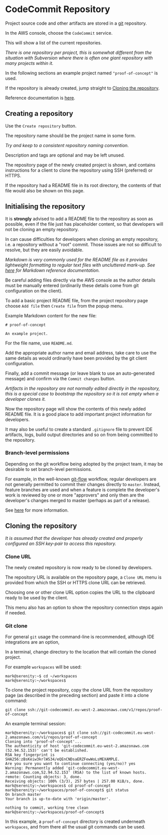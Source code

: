 # CodeCommit Repository

Project source code and other artifacts are stored in a [git](https://git-scm.com) repository.

In the AWS console, choose the `CodeCommit` service.

This will show a list of the current repositories.

_There is one repository per project, this is somewhat different from the situation with Subversion where there is often one giant repository with many projects within it._

In the following sections an example project named `"proof-of-concept"` is used.

If the repository is already created, jump straight to [Cloning the repository](#cloning-the-repository).

Reference documentation is [here](https://docs.aws.amazon.com/codecommit/latest/userguide/welcome.html).

## Creating a repository

Use the `Create repository` button.

The repository name should be the project name in some form.

_Try and keep to a consistent repository naming convention._

Description and tags are optional and may be left unused.

The repository page of the newly created project is shown, and contains instructions for a client to clone the repository using SSH (preferred) or HTTPS.

If the repository had a README file in its root directory, the contents of that file would also be shown on this page.

## Initialising the repository

It is **strongly** advised to add a README file to the repository as soon as possible, even if the file just has placeholder content, so that developers will not be cloning an empty repository.

In can cause difficulties for developers when cloning an empty repository, i.e. a repository without a "root" commit. Those issues are not so difficult to resolve, but they are easily avoidable.

_Markdown is very commonly used for the README file as it provides lightweight formatting to regular text files with uncluttered mark-up. See [here](https://commonmark.org) for Markdown reference documentation._

Be careful adding files directly via the AWS console as the author details must be manually entered (ordinarily these details come from git configuration on the client).

To add a basic project README file, from the project repository page choose `Add file` then `Create file` from the popup menu.

Example Markdown content for the new file:

```
# proof-of-concept

An example project.
```

For the file name, use `README.md`.

Add the appropriate author name and email address, take care to use the same details as would ordinarily have been provided by the git client configuration.

Finally, add a commit message (or leave blank to use an auto-generated message) and confirm via the `Commit changes` button.

_Artifacts in the repository are not normally edited directly in the repository, this is a special case to bootstrap the repository so it is not empty when a developer clones it._

Now the repository page will show the contents of this newly added README file. It is a good place to add important project information for developers.

It may also be useful to create a standard `.gitignore` file to prevent IDE artifacts, logs, build output directories and so on from being committed to the repository.

### Branch-level permissions

Depending on the git workflow being adopted by the project team, it may be desirable to set branch-level permissions.

For example, in the well-known [git-flow](https://nvie.com/posts/a-successful-git-branching-model) workflow, regular developers are not generally permitted to commit their changes directly to `master`. Instead, feature branches are used and when a feature is complete the developer's work is reviewed by one or more "approvers" and only then are the developer's changes merged to master (perhaps as part of a release).

See [here](https://aws.amazon.com/blogs/devops/refining-access-to-branches-in-aws-codecommit) for more information.

## Cloning the repository

_It is assumed that the developer has already created and properly configured an SSH key-pair to access this repository._

### Clone URL

The newly created repository is now ready to be cloned by developers.

The repository URL is available on the repository page, a `Clone URL` menu is provided from which the SSH or HTTPS clone URL can be retrieved.

Choosing one or other clone URL option copies the URL to the clipboard ready to be used by the client.

This menu also has an option to show the repository connection steps again if needed.

### Git clone

For general `git` usage the command-line is recommended, although IDE integrations are an option,

In a terminal, change directory to the location that will contain the cloned project.

For example `workspaces` will be used:

```
mark@serenity:~$ cd ~/workspaces
mark@serenity:~/workspaces$
```

To clone the project repository, copy the clone URL from the repository page (as described in the preceding section) and paste it into a clone command:

```
git clone ssh://git-codecommit.eu-west-2.amazonaws.com/v1/repos/proof-of-concept
```

An example terminal session:

```
mark@serenity:~/workspaces$ git clone ssh://git-codecommit.eu-west-2.amazonaws.com/v1/repos/proof-of-concept
Cloning into 'proof-of-concept'...
The authenticity of host 'git-codecommit.eu-west-2.amazonaws.com (52.94.52.153)' can't be established.
RSA key fingerprint is SHA256:zBsKeiw3krlWS34/eQEnCNDsaERZFewWoLsMEXAMPLE.
Are you sure you want to continue connecting (yes/no)? yes
Warning: Permanently added 'git-codecommit.eu-west-2.amazonaws.com,52.94.52.153' (RSA) to the list of known hosts.
remote: Counting objects: 3, done.
Receiving objects: 100% (3/3), 257 bytes | 257.00 KiB/s, done.
mark@serenity:~/workspaces$ cd proof-of-concept
mark@serenity:~/workspaces/proof-of-concept$ git status
On branch master
Your branch is up-to-date with 'origin/master'.

nothing to commit, working tree clean
mark@serenity:~/workspaces/proof-of-concept$
```

In this example, a `proof-of-concept` directory is created underneath `workspaces`, and from there all the usual git commands can be used.
